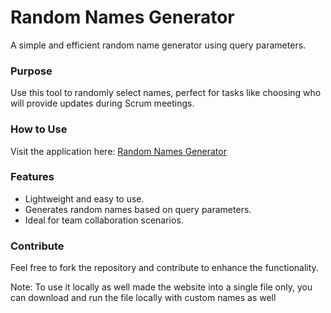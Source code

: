 # Random Names Generator

A simple and efficient random name generator using query parameters.

### Purpose

Use this tool to randomly select names, perfect for tasks like choosing who will provide updates during Scrum meetings.

### How to Use

Visit the application here: [Random Names Generator](https://pavan-98.github.io/RandomNames/)

### Features

- Lightweight and easy to use.
- Generates random names based on query parameters.
- Ideal for team collaboration scenarios.

### Contribute

Feel free to fork the repository and contribute to enhance the functionality.


Note: To use it locally as well made the website into a single file only, you can download and run the file locally with custom names as well
